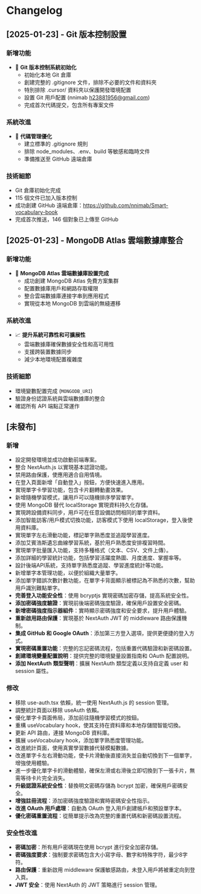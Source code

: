 # Changelog

## [2025-01-23] - Git 版本控制設置
### 新增功能
- 🔧 **Git 版本控制系統初始化**
  - 初始化本地 Git 倉庫
  - 創建完整的 .gitignore 文件，排除不必要的文件和資料夾
  - 特別排除 .cursor/ 資料夾以保護開發環境配置
  - 設置 Git 用戶配置 (nnimab <h23881956@gmail.com>)
  - 完成首次代碼提交，包含所有專案文件

### 系統改進
- 📁 **代碼管理優化**
  - 建立標準的 .gitignore 規則
  - 排除 node_modules、.env、build 等敏感和臨時文件
  - 準備推送至 GitHub 遠端倉庫

### 技術細節
- Git 倉庫初始化完成
- 115 個文件已加入版本控制
- 成功創建 GitHub 遠端倉庫：https://github.com/nnimab/Smart-vocabulary-book
- 完成首次推送，146 個對象已上傳至 GitHub

## [2025-01-23] - MongoDB Atlas 雲端數據庫整合
### 新增功能
- 🚀 **MongoDB Atlas 雲端數據庫設置完成**
  - 成功創建 MongoDB Atlas 免費方案集群
  - 配置數據庫用戶和網路存取權限
  - 整合雲端數據庫連接字串到應用程式
  - 實現從本地 MongoDB 到雲端的無縫遷移

### 系統改進
- 📈 **提升系統可靠性和可擴展性**
  - 雲端數據庫確保數據安全性和高可用性
  - 支援跨裝置數據同步
  - 減少本地環境配置複雜度

### 技術細節
- 環境變數配置完成 (`MONGODB_URI`)
- 驗證身份認證系統與雲端數據庫的整合
- 確認所有 API 端點正常運作

## [未發布]
 
### 新增
- 設定開發環境並成功啟動前端專案。
- 整合 NextAuth.js 以實現基本認證功能。
- 禁用路由保護，使應用適合自用情境。
- 在登入頁面新增「自動登入」按鈕，方便快速進入應用。
- 實現單字卡學習功能，包含卡片翻轉動畫效果。
- 新增隨機學習模式，讓用戶可以隨機排序學習單字。
- 使用 MongoDB 替代 localStorage 實現資料持久化存儲。
- 實現跨設備資料同步，用戶可在任意設備訪問相同的單字資料。
- 添加智能訪客/用戶模式切換功能，訪客模式下使用 localStorage，登入後使用資料庫。
- 實現單字左右滑動功能，標記單字熟悉度並追蹤學習進度。
- 添加艾賓浩斯遺忘曲線學習系統，基於用戶熟悉度安排複習時間。
- 實現單字批量匯入功能，支持多種格式（文本、CSV、文件上傳）。
- 添加詳細的學習統計功能，包括學習活躍度熱圖、月度進度、掌握率等。
- 設計後端API系統，支持單字熟悉度追蹤、學習進度統計等功能。
- 新增單字本管理功能，以便於組織大量單字。
- 添加單字錯誤次數計數功能，在單字卡背面顯示被標記為不熟悉的次數，幫助用戶識別難點單字。
- **完善登入功能安全性**：使用 bcryptjs 實現密碼加密存儲，提高系統安全性。
- **添加密碼強度驗證**：實現前後端密碼強度驗證，確保用戶設置安全密碼。
- **新增密碼強度指示器組件**：實時顯示密碼強度和安全要求，提升用戶體驗。
- **重新啟用路由保護**：實現基於 NextAuth JWT 的 middleware 路由保護機制。
- **集成 GitHub 和 Google OAuth**：添加第三方登入選項，提供更便捷的登入方式。
- **實現密碼重置功能**：完整的忘記密碼流程，包括重置代碼驗證和新密碼設置。
- **創建環境變量配置說明**：提供完整的環境變量設置指南和 OAuth 配置說明。
- **添加 NextAuth 類型聲明**：擴展 NextAuth 類型定義以支持自定義 user 和 session 屬性。

### 修改
- 移除 use-auth.tsx 依賴，統一使用 NextAuth.js 的 session 管理。
- 調整統計頁面以移除 useAuth 依賴。
- 優化單字卡頁面佈局，添加前往隨機學習模式的按鈕。
- 重構 useVocabulary hook，使其支持在資料庫和本地存儲間智能切換。
- 更新 API 路由，連接 MongoDB 資料庫。
- 擴展 useVocabulary hook，添加單字熟悉度管理功能。 
- 改進統計頁面，使用真實學習數據代替模擬數據。 
- 改進單字卡左右滑動功能，使卡片滑動後直接消失並自動切換到下一個單字，增強使用體驗。
- 進一步優化單字卡的滑動體驗，確保左滑或右滑後立即切換到下一張卡片，無需等待卡片完全消失。
- **升級認證系統安全性**：替換明文密碼存儲為 bcrypt 加密，確保用戶密碼安全。
- **增強註冊流程**：添加密碼強度驗證和實時密碼安全性指示。
- **改進 OAuth 用戶處理**：自動為 OAuth 登入用戶創建帳戶和預設單字本。
- **優化密碼重置流程**：從簡單提示改為完整的重置代碼和新密碼設置流程。

### 安全性改進
- **密碼加密**：所有用戶密碼現在使用 bcrypt 進行安全加密存儲。
- **密碼強度要求**：強制要求密碼包含大小寫字母、數字和特殊字符，最少8字符。
- **路由保護**：重新啟用 middleware 保護敏感路由，未登入用戶將被重定向到登入頁。
- **JWT 安全**：使用 NextAuth 的 JWT 策略進行 session 管理。 